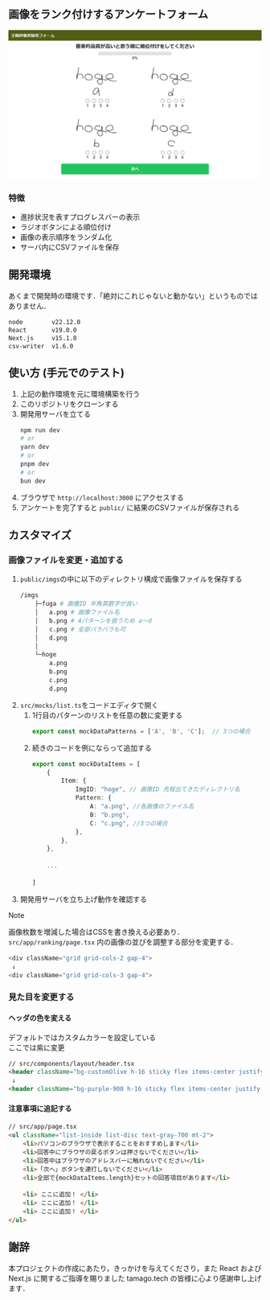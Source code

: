 ## 画像をランク付けするアンケートフォーム

![代替テキスト](/public/ranking.png)

### 特徴

- 進捗状況を表すプログレスバーの表示
- ラジオボタンによる順位付け
- 画像の表示順序をランダム化
- サーバ内にCSVファイルを保存

## 開発環境
あくまで開発時の環境です．「絶対にこれじゃないと動かない」というものではありません．

```
node        v22.12.0
React       v19.0.0
Next.js     v15.1.0
csv-writer  v1.6.0
```

## 使い方 (手元でのテスト)

1. 上記の動作環境を元に環境構築を行う
1. このリポジトリをクローンする
1. 開発用サーバを立てる
    ```bash
    npm run dev
    # or
    yarn dev
    # or
    pnpm dev
    # or
    bun dev
    ```
1. ブラウザで `http://localhost:3000` にアクセスする
1. アンケートを完了すると `public/` に結果のCSVファイルが保存される

## カスタマイズ

### 画像ファイルを変更・追加する

1. `public/imgs`の中に以下のディレクトリ構成で画像ファイルを保存する
    ```bash
    /imgs
        ├─fuga # 画像ID 半角英数字が良い
        │   a.png # 画像ファイル名
        │   b.png # 4パターンを扱うため a～d
        │   c.png # 全部バラバラも可
        │   d.png
        │
        └─hoge
            a.png
            b.png
            c.png
            d.png
    ```
1. `src/mocks/list.ts`をコードエディタで開く
    1.  1行目のパターンのリストを任意の数に変更する
        ```ts
        export const mockDataPatterns = ['A', 'B', 'C'];  // 3つの場合
        ```
    1. 続きのコードを例にならって追加する
        ```ts
        export const mockDataItems = [
            {
                Item: {
                    ImgID: "hoge", // 画像ID 先程出てきたディレクトリ名
                    Pattern: {
                        A: "a.png", //各画像のファイル名
                        B: "b.png",
                        C: "c.png", //3つの場合
                    },
                },
            },

            ...

        ]
        ```
1. 開発用サーバを立ち上げ動作を確認する

> [!NOTE]
> 画像枚数を増減した場合はCSSを書き換える必要あり．  
> `src/app/ranking/page.tsx` 内の画像の並びを調整する部分を変更する．
>    ```ts
>    <div className="grid grid-cols-2 gap-4">
>     ↓
>    <div className="grid grid-cols-3 gap-4">
>    ```


### 見た目を変更する
#### ヘッダの色を変える
デフォルトではカスタムカラーを設定している  
ここでは紫に変更

```html
// src/components/layout/header.tsx
<header className="bg-customOlive h-16 sticky flex items-center justify-between px-4">
 ↓
<header className="bg-purple-900 h-16 sticky flex items-center justify-between px-4">

```
#### 注意事項に追記する

```html
// src/app/page.tsx
<ul className="list-inside list-disc text-gray-700 mt-2">
    <li>パソコンのブラウザで表示することをおすすめします</li>
    <li>回答中にブラウザの戻るボタンは押さないでください</li>
    <li>回答中はブラウザのアドレスバーに触れないでください</li>
    <li>「次へ」ボタンを連打しないでください</li>
    <li>全部で{mockDataItems.length}セットの回答項目があります</li>

    <li> ここに追加！ </li>
    <li> ここに追加！ </li>
    <li> ここに追加！ </li>
</ul>

```

## 謝辞
本プロジェクトの作成にあたり，きっかけを与えてくださり，また React および Next.js に関するご指導を賜りました tamago.tech の皆様に心より感謝申し上げます．



<!-- This is a [Next.js](https://nextjs.org) project bootstrapped with [`create-next-app`](https://nextjs.org/docs/app/api-reference/cli/create-next-app).

## Getting Started

First, run the development server:

```bash
npm run dev
# or
yarn dev
# or
pnpm dev
# or
bun dev
```

Open [http://localhost:3000](http://localhost:3000) with your browser to see the result.

You can start editing the page by modifying `app/page.tsx`. The page auto-updates as you edit the file.

This project uses [`next/font`](https://nextjs.org/docs/app/building-your-application/optimizing/fonts) to automatically optimize and load [Geist](https://vercel.com/font), a new font family for Vercel.

## Learn More

To learn more about Next.js, take a look at the following resources:

- [Next.js Documentation](https://nextjs.org/docs) - learn about Next.js features and API.
- [Learn Next.js](https://nextjs.org/learn) - an interactive Next.js tutorial.

You can check out [the Next.js GitHub repository](https://github.com/vercel/next.js) - your feedback and contributions are welcome!

## Deploy on Vercel

The easiest way to deploy your Next.js app is to use the [Vercel Platform](https://vercel.com/new?utm_medium=default-template&filter=next.js&utm_source=create-next-app&utm_campaign=create-next-app-readme) from the creators of Next.js.

Check out our [Next.js deployment documentation](https://nextjs.org/docs/app/building-your-application/deploying) for more details. -->
